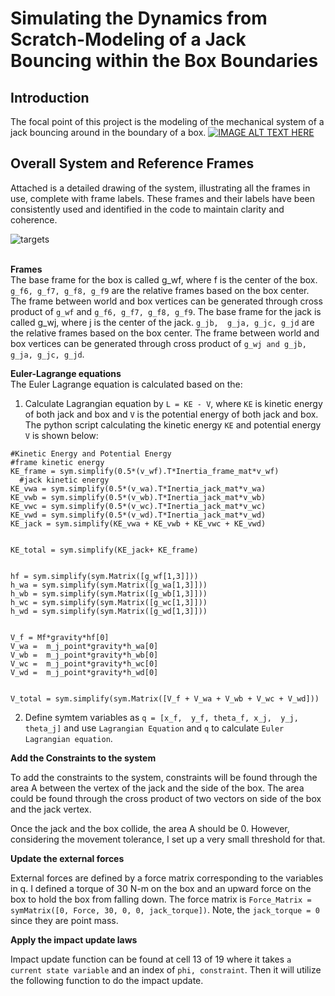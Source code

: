 # Simulating the Dynamics from Scratch-Modeling of a Jack Bouncing within the Box Boundaries

## Introduction

The focal point of this project is the modeling of the mechanical system of a jack bouncing around in the boundary of a box.
[![IMAGE ALT TEXT HERE](https://img.youtube.com/vi/YOUTUBE_VIDEO_ID_HERE/0.jpg)](https://www.youtube.com/watch?v=tao88HEVpCM)


## Overall System and Reference Frames

Attached is a detailed drawing of the system, illustrating all the frames in use, complete with frame labels. These frames and their labels have been consistently used and identified in the code to maintain clarity and coherence.

![targets](/images/jack.jpeg)
<br />
<br />

**Frames**
<br />
The base frame for the box is called g_wf, where f is the center of the box.  `g_f6, g_f7, g_f8, g_f9` are the relative frames based on the box center. The frame between world and box vertices can be generated through cross product of `g_wf` and `g_f6, g_f7, g_f8, g_f9`.
The base frame for the jack is called g_wj, where j is the center of the jack.  `g_jb,  g_ja, g_jc, g_jd` are the relative frames based on the box center. The frame between world and box vertices can be generated through cross product of `g_wj and g_jb,  g_ja, g_jc, g_jd`.

**Euler-Lagrange equations**
<br />
The Euler Lagrange equation is calculated based on the:

1. Calculate Lagrangian equation by `L = KE - V`, where `KE` is kinetic energy of both jack and box and `V` is the potential energy of both jack and box.
The python script calculating the kinetic energy `KE` and potential energy `V` is shown below:
```
#Kinetic Energy and Potential Energy
#frame kinetic energy
KE_frame = sym.simplify(0.5*(v_wf).T*Inertia_frame_mat*v_wf)
  #jack kinetic energy
KE_vwa = sym.simplify(0.5*(v_wa).T*Inertia_jack_mat*v_wa)
KE_vwb = sym.simplify(0.5*(v_wb).T*Inertia_jack_mat*v_wb)
KE_vwc = sym.simplify(0.5*(v_wc).T*Inertia_jack_mat*v_wc)
KE_vwd = sym.simplify(0.5*(v_wd).T*Inertia_jack_mat*v_wd)
KE_jack = sym.simplify(KE_vwa + KE_vwb + KE_vwc + KE_vwd)


KE_total = sym.simplify(KE_jack+ KE_frame)


hf = sym.simplify(sym.Matrix([g_wf[1,3]]))
h_wa = sym.simplify(sym.Matrix([g_wa[1,3]]))
h_wb = sym.simplify(sym.Matrix([g_wb[1,3]]))
h_wc = sym.simplify(sym.Matrix([g_wc[1,3]]))
h_wd = sym.simplify(sym.Matrix([g_wd[1,3]]))


V_f = Mf*gravity*hf[0]
V_wa =  m_j_point*gravity*h_wa[0]
V_wb =  m_j_point*gravity*h_wb[0]
V_wc =  m_j_point*gravity*h_wc[0]
V_wd =  m_j_point*gravity*h_wd[0]


V_total = sym.simplify(sym.Matrix([V_f + V_wa + V_wb + V_wc + V_wd]))
```
2. Define symtem variables as `q = [x_f,  y_f, theta_f, x_j,  y_j,  theta_j]` and use `Lagrangian Equation` and `q` to calculate `Euler Lagrangian equation`.<br />

<!-- $$\frac{\partial L}{\partial \dot{q}} \bigg |^{\tau +}_{\tau -} = \lambda \frac{\partial \phi}{\partial q^{'}}$$ -->


**Add the Constraints to the system**

To add the constraints to the system, constraints will be found through the area A between the vertex of the jack and the side of the box. The area could be found through the cross product of two vectors on side of the box and the jack vertex.

Once the jack and the box collide, the area A should be 0. However, considering the movement tolerance, I set up a very small threshold for that.



**Update the external forces**

External forces are defined by a force matrix corresponding to the variables in q. I defined a torque of 30 N-m on the box and an upward force on the box to hold the box from falling down. The force matrix is `Force_Matrix = symMatrix([0, Force, 30, 0, 0, jack_torque])`.
Note, the `jack_torque = 0` since they are point mass.<br />

**Apply the impact update laws**

Impact update function can be found at cell 13 of 19 where it takes `a current state variable` and an index of `phi, constraint`. Then it will utilize the following function to do the impact update.

<!-- $$\bigg [ \frac{\partial L}{\partial \dot{q}} \cdot \dot{q} - L(q, \dot{q}) \bigg] ^{\tau +}_{\tau -} = 0.$$ -->
